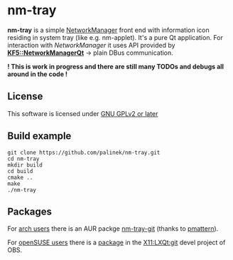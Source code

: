 # nm-tray

**nm-tray** is a simple [NetworkManager](https://wiki.gnome.org/Projects/NetworkManager) front end with information icon residing in system tray (like e.g. nm-applet).
It's a pure Qt application. For interaction with *NetworkManager* it uses API provided by [**KF5::NetworkManagerQt**](https://projects.kde.org/projects/frameworks/networkmanager-qt) -> plain DBus communication.

**! This is work in progress and there are still many TODOs and debugs all around in the code !**

## License

This software is licensed under [GNU GPLv2 or later](https://www.gnu.org/licenses/old-licenses/gpl-2.0.html)

## Build example

    git clone https://github.com/palinek/nm-tray.git
    cd nm-tray
    mkdir build
    cd build
    cmake ..
    make
    ./nm-tray

## Packages

For [arch users](https://www.archlinux.org/) there is an AUR packge [nm-tray-git](https://aur.archlinux.org/packages/nm-tray-git/) (thanks to [pmattern](https://github.com/pmattern)).

For [openSUSE users](https://www.opensuse.org/) there is a [package](https://build.opensuse.org/package/show/X11:LXQt:git/nm-tray) in the [X11:LXQt:git](https://build.opensuse.org/project/show/X11:LXQt:git) devel project of OBS.
